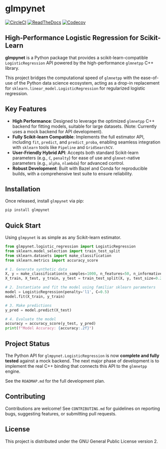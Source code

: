 # glmpynet

[![CircleCI](https://circleci.com/gh/hrolfrc/glmpynet.svg?style=shield)](https://circleci.com/gh/hrolfrc/glmpynet)
[![ReadTheDocs](https://readthedocs.org/projects/glmpynet/badge/?version=latest)](https://glmpynet.readthedocs.io/en/latest/)
[![Codecov](https://codecov.io/gh/hrolfrc/glmpynet/branch/master/graph/badge.svg)](https://codecov.io/gh/hrolfrc/glmpynet)

## High-Performance Logistic Regression for Scikit-Learn

**glmpynet** is a Python package that provides a scikit-learn-compatible `LogisticRegression` API powered by the high-performance `glmnetpp` C++ library.

This project bridges the computational speed of `glmnetpp` with the ease-of-use of the Python data science ecosystem, acting as a drop-in replacement for `sklearn.linear_model.LogisticRegression` for regularized logistic regression.

## Key Features

* **High Performance**: Designed to leverage the optimized `glmnetpp` C++ backend for fitting models, suitable for large datasets. (Note: Currently uses a mock backend for API development).
* **Fully Scikit-learn Compatible**: Implements the full estimator API, including `fit`, `predict`, and `predict_proba`, enabling seamless integration with `sklearn` tools like `Pipeline` and `GridSearchCV`.
* **User-Friendly Hybrid API**: Accepts both standard Scikit-learn parameters (e.g., `C`, `penalty`) for ease of use and `glmnet`-native parameters (e.g., `alpha`, `nlambda`) for advanced control.
* **Robust Development**: Built with Bazel and Conda for reproducible builds, with a comprehensive test suite to ensure reliability.

## Installation

Once released, install `glmpynet` via pip:

```bash
pip install glmpynet
```

## Quick Start

Using `glmpynet` is as simple as any Scikit-learn estimator.

```python
from glmpynet.logistic_regression import LogisticRegression
from sklearn.model_selection import train_test_split
from sklearn.datasets import make_classification
from sklearn.metrics import accuracy_score

# 1. Generate synthetic data
X, y = make_classification(n_samples=1000, n_features=50, n_informative=10, random_state=42)
X_train, X_test, y_train, y_test = train_test_split(X, y, test_size=0.2, random_state=42)

# 2. Instantiate and fit the model using familiar sklearn parameters
model = LogisticRegression(penalty='l1', C=0.5)
model.fit(X_train, y_train)

# 3. Make predictions
y_pred = model.predict(X_test)

# 4. Evaluate the model
accuracy = accuracy_score(y_test, y_pred)
print(f"Model Accuracy: {accuracy:.2f}")
```

## Project Status

The Python API for `glmpynet.LogisticRegression` is now **complete and fully tested** against a mock backend. The next major phase of development is to implement the real C++ binding that connects this API to the `glmnetpp` engine.

See the `ROADMAP.md` for the full development plan.

## Contributing

Contributions are welcome! See `CONTRIBUTING.md` for guidelines on reporting bugs, suggesting features, or submitting pull requests.

## License

This project is distributed under the GNU General Public License version 2.
